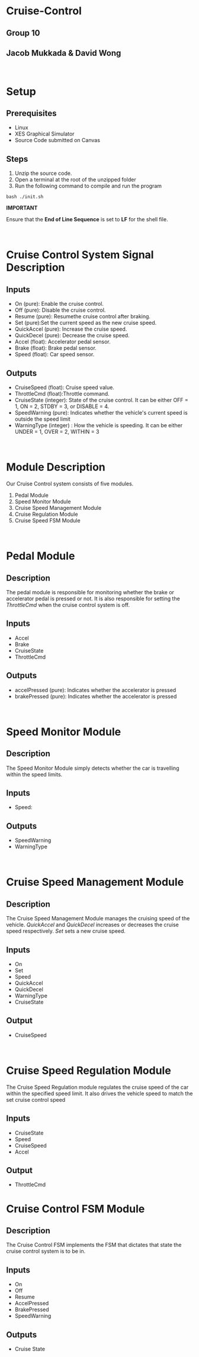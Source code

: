 # Cruise-Control
## Group 10
## Jacob Mukkada & David Wong

<br>

# Setup

## Prerequisites
+ Linux
+ XES Graphical Simulator
+ Source Code submitted on Canvas

## Steps

1. Unzip the source code.
2. Open a terminal at the root of the unzipped folder
3. Run the following command to compile and run the program
```
bash ./init.sh
```

**IMPORTANT**

Ensure that the **End of Line Sequence** is set to **LF** for the shell file.

<br>

# Cruise Control System Signal Description

## Inputs
+ On (pure): Enable the cruise control.
+ Off (pure): Disable the cruise control.
+ Resume (pure): Resumethe cruise control after braking.
+ Set (pure):Set the current speed as the new cruise speed.
+ QuickAccel (pure): Increase the cruise speed.
+ QuickDecel (pure): Decrease the cruise speed.
+ Accel (float): Accelerator pedal sensor.
+ Brake (float): Brake pedal sensor.
+ Speed (float): Car speed sensor.

## Outputs
+ CruiseSpeed (float): Cruise speed value.
+ ThrottleCmd (float):Throttle command.
+ CruiseState (integer): State of the cruise control. It can be either OFF = 1, ON = 2, STDBY = 3, or DISABLE = 4.
+ SpeedWarning (pure): Indicates whether the vehicle's current speed is outside the speed limit
+ WarningType (integer) : How the vehicle is speeding. It can be either UNDER = 1, OVER = 2, WITHIN = 3

<br>

# Module Description
Our Cruise Control system consists of five modules.

1. Pedal Module
2. Speed Monitor Module
3. Cruise Speed Management Module
4. Cruise Regulation Module
5. Cruise Speed FSM Module

<br>

# Pedal Module

## Description
The pedal module is responsible for monitoring whether the brake or accelerator pedal is pressed or not. It is also responsible for setting the <i>ThrottleCmd</i> when the cruise control system is off.

## Inputs

+ Accel 
+ Brake 
+ CruiseState 
+ ThrottleCmd 

## Outputs

+ accelPressed (pure): Indicates whether the accelerator is pressed
+ brakePressed (pure): Indicates whether the accelerator is pressed

<br>

# Speed Monitor Module

## Description
The Speed Monitor Module simply detects whether the car is travelling within the speed limits.

## Inputs
+ Speed: 

## Outputs
+ SpeedWarning 
+ WarningType

<br>

# Cruise Speed Management Module

## Description
The Cruise Speed Management Module manages the cruising speed of the vehicle. <i>QuickAccel</i> and <i>QuickDecel</i> increases or decreases the cruise speed respectively. <i>Set</i> sets a new cruise speed.

## Inputs
+ On
+ Set
+ Speed
+ QuickAccel
+ QuickDecel
+ WarningType
+ CruiseState

## Output
+ CruiseSpeed

<br>

# Cruise Speed Regulation Module
The Cruise Speed Regulation module regulates the cruise speed of the car within the specified speed limit. It also drives the vehicle speed to match the set cruise control speed

## Inputs
+ CruiseState
+ Speed
+ CruiseSpeed
+ Accel

## Output
+ ThrottleCmd

# Cruise Control FSM Module

## Description
The Cruise Control FSM implements the FSM that dictates that state the cruise control system is to be in.

## Inputs

+ On
+ Off
+ Resume
+ AccelPressed
+ BrakePressed
+ SpeedWarning

## Outputs

+ Cruise State
